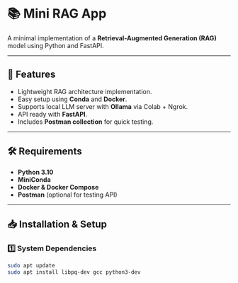 # 📚 Mini RAG App

A minimal implementation of a **Retrieval-Augmented Generation (RAG)** model using Python and FastAPI.

---

## 🚀 Features
- Lightweight RAG architecture implementation.
- Easy setup using **Conda** and **Docker**.
- Supports local LLM server with **Ollama** via Colab + Ngrok.
- API ready with **FastAPI**.
- Includes **Postman collection** for quick testing.

---

## 🛠 Requirements

- **Python 3.10**
- **MiniConda**
- **Docker & Docker Compose**
- **Postman** (optional for testing API)

---

## 📥 Installation & Setup

### 1️⃣ System Dependencies
```bash
sudo apt update
sudo apt install libpq-dev gcc python3-dev
